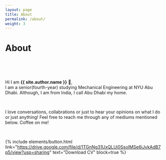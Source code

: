 ```yaml
---
layout: page
title: About
permalink: /about/
weight: 3
---
```


# **About**
<br>
<br>
<br>

Hi I am **{{ site.author.name }}** :wave:,<br>
I am a senior(fourth-year) studying Mechanical Engineering  at NYU Abu Dhabi. Although, I am from India, I call Abu Dhabi my home. 

<br>

I love conversations, collabrations or just to hear your opinions on what I do or just anything! Feel free to reach me through any of mediums mentioned below. Coffee on me! 

<br>

{% include elements/button.html link="https://drive.google.com/file/d/1TGnNg31UxQLUi0SsoIMSe6iJvkAdB7p5/view?usp=sharing" text="Download CV" block=true %}
